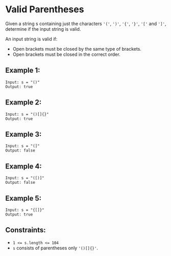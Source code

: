 # Valid Parentheses

Given a string s containing just the characters `'('`, `')'`, `'{'`, `'}'`, `'['` and `']'`, determine if the input string is valid.

An input string is valid if:

- Open brackets must be closed by the same type of brackets.
- Open brackets must be closed in the correct order.
 

## Example 1:

```
Input: s = "()"
Output: true
```

## Example 2:

```
Input: s = "()[]{}"
Output: true
```

## Example 3:

```
Input: s = "(]"
Output: false
```

## Example 4:

```
Input: s = "([)]"
Output: false
```

## Example 5:

```
Input: s = "{[]}"
Output: true
```

## Constraints:

- `1 <= s.length <= 104`
- `s` consists of parentheses only `'()[]{}'`.